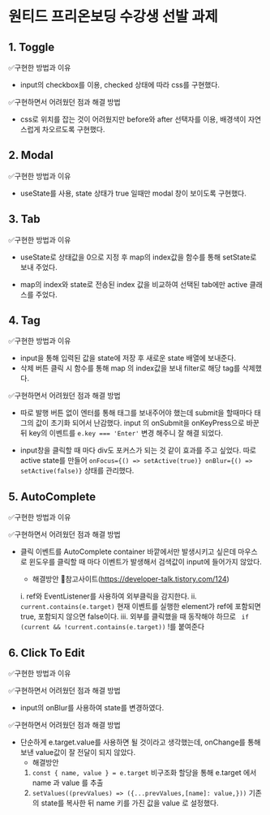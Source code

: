 # 원티드 프리온보딩 수강생 선발 과제

## 1. Toggle

✅구현한 방법과 이유

- input의 checkbox를 이용, checked 상태에 따라 css를 구현했다.

✅구현하면서 어려웠던 점과 해결 방법

- css로 위치를 잡는 것이 어려웠지만 before와 after 선택자를 이용, 배경색이 자연스럽게 차오르도록 구현했다.

## 2. Modal

✅구현한 방법과 이유

- useState를 사용, state 상태가 true 일때만 modal 창이 보이도록 구현했다.

## 3. Tab

✅구현한 방법과 이유

- useState로 상태값을 0으로 지정 후 map의 index값을 함수를 통해 setState로 보내 주었다.

- map의 index와 state로 전송된 index 값을 비교하여 선택된 tab에만 active 클래스를 주었다.

## 4. Tag

✅구현한 방법과 이유

- input을 통해 입력된 값을 state에 저장 후 새로운 state 배열에 보내준다.
- 삭제 버튼 클릭 시 함수를 통해 map 의 index값을 보내 filter로 해당 tag를 삭제했다.

✅구현하면서 어려웠던 점과 해결 방법

- 따로 발행 버튼 없이 엔터를 통해 태그를 보내주어야 했는데 submit을 할때마다 태그의 값이 초기화 되어서 난감했다. input 의 onSubmit을 onKeyPress으로 바꾼 뒤 key의 이벤트를 `e.key === 'Enter'` 변경 해주니 잘 해결 되었다.

- input창을 클릭할 때 마다 div도 포커스가 되는 것 같이 효과를 주고 싶었다. 따로 active state를 만들어 `onFocus={() => setActive(true)} onBlur={() => setActive(false)}` 상태를 관리했다.

## 5. AutoComplete
✅구현한 방법과 이유

✅구현하면서 어려웠던 점과 해결 방법

- 클릭 이벤트를 AutoComplete container 바깥에서만 발생시키고 싶은데 마우스로 윈도우를 클릭할 때 마다 이벤트가 발생해서 검색값이 input에 들어가지 않았다.

  - 해결방안
    📑참고사이트(https://developer-talk.tistory.com/124)

  i. ref와 EventListener를 사용하여 외부클릭을 감지한다.
  ii. `current.contains(e.target)` 현재 이벤트를 실행한 element가 ref에 포함되면 true, 포함되지 않으면 false이다.
  iii. 외부를 클릭했을 때 동작해야 하므로 ` if (current && !current.contains(e.target))` !를 붙여준다

## 6. Click To Edit
✅구현한 방법과 이유

✅구현하면서 어려웠던 점과 해결 방법

- input의 onBlur를 사용하여 state를 변경하였다.

✅구현하면서 어려웠던 점과 해결 방법

- 단순하게 e.target.value를 사용하면 될 것이라고 생각했는데, onChange를 통해 보낸 value값이 잘 전달이 되지 않았다.
  - 해결방안
  1.  `const { name, value } = e.target` 비구조화 할당을 통해 e.target 에서 name 과 value 를 추출
  2.  `setValues((prevValues) => ({...prevValues,[name]: value,}))` 기존의 state를 복사한 뒤 name 키를 가진 값을 value 로 설정했다.
